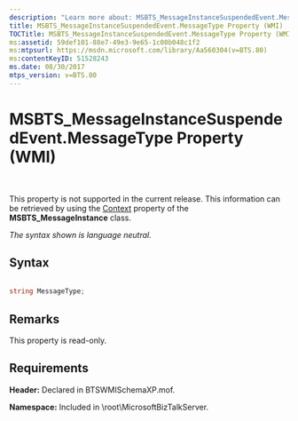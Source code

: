 ```yaml
---
description: "Learn more about: MSBTS_MessageInstanceSuspendedEvent.MessageType Property (WMI)"
title: MSBTS_MessageInstanceSuspendedEvent.MessageType Property (WMI)
TOCTitle: MSBTS_MessageInstanceSuspendedEvent.MessageType Property (WMI)
ms:assetid: 59def101-88e7-49e3-9e65-1c00b048c1f2
ms:mtpsurl: https://msdn.microsoft.com/library/Aa560304(v=BTS.80)
ms:contentKeyID: 51528243
ms.date: 08/30/2017
mtps_version: v=BTS.80
---
```


# MSBTS\_MessageInstanceSuspendedEvent.MessageType Property (WMI)

 

This property is not supported in the current release. This information can be retrieved by using the [Context](msbts-messageinstance-context-property-wmi.md) property of the **MSBTS\_MessageInstance** class.

*The syntax shown is language neutral.*

## Syntax

```C#
  
string MessageType;  
```

## Remarks

This property is read-only.

## Requirements

**Header:** Declared in BTSWMISchemaXP.mof.

**Namespace:** Included in \\root\\MicrosoftBizTalkServer.

